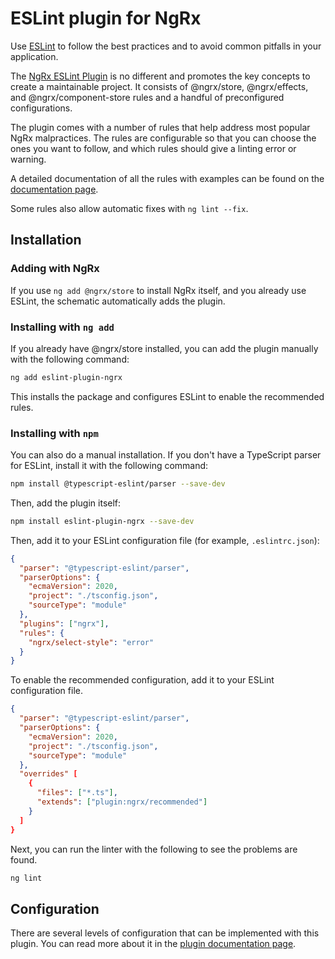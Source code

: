 # ESLint plugin for NgRx

Use [ESLint](https://eslint.org/) to follow the best practices and to avoid common pitfalls in your application.

The [NgRx ESLint Plugin](https://github.com/timdeschryver/eslint-plugin-ngrx) is no different and promotes the key concepts to create a maintainable project. It consists of @ngrx/store, @ngrx/effects, and @ngrx/component-store rules and a handful of preconfigured configurations.

The plugin comes with a number of rules that help address most popular NgRx malpractices. The rules are configurable so that you can choose the ones you want to follow, and which rules should give a linting error or warning.

A detailed documentation of all the rules with examples can be found on the [documentation page](https://github.com/timdeschryver/eslint-plugin-ngrx/blob/main/README.md#rules).

Some rules also allow automatic fixes with `ng lint --fix`.

## Installation

### Adding with NgRx

If you use `ng add @ngrx/store` to install NgRx itself, and you already use ESLint, the schematic automatically adds the plugin.

### Installing with `ng add`

If you already have @ngrx/store installed, you can add the plugin manually with the following command:

```sh
ng add eslint-plugin-ngrx
```

This installs the package and configures ESLint to enable the recommended rules.

### Installing with `npm`

You can also do a manual installation. If you don't have a TypeScript parser for ESLint, install it with the following command:

```sh
npm install @typescript-eslint/parser --save-dev
```

Then, add the plugin itself:

```sh
npm install eslint-plugin-ngrx --save-dev
```

Then, add it to your ESLint configuration file (for example, `.eslintrc.json`):

```json
{
  "parser": "@typescript-eslint/parser",
  "parserOptions": {
    "ecmaVersion": 2020,
    "project": "./tsconfig.json",
    "sourceType": "module"
  },
  "plugins": ["ngrx"],
  "rules": {
    "ngrx/select-style": "error"
  }
}
```

To enable the recommended configuration, add it to your ESLint configuration file.

```json
{
  "parser": "@typescript-eslint/parser",
  "parserOptions": {
    "ecmaVersion": 2020,
    "project": "./tsconfig.json",
    "sourceType": "module"
  },
  "overrides" [
    {
      "files": ["*.ts"],
      "extends": ["plugin:ngrx/recommended"]
    }
  ]
}
```

Next, you can run the linter with the following to see the problems are found.

```sh
ng lint
```

## Configuration

There are several levels of configuration that can be implemented with this plugin. You can read more about it in the [plugin documentation page](https://github.com/timdeschryver/eslint-plugin-ngrx#configurations).
